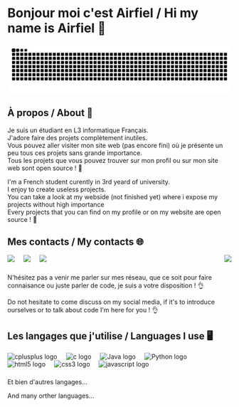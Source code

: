 # Bonjour moi c'est Airfiel / Hi my name is Airfiel 🫡

![snake gif](https://github.com/sn1675/sn1675/blob/output/github-contribution-grid-snake-dark.svg)

### 

<h2 align="left">À propos / About 🔭</h2>

Je suis un étudiant en L3 informatique Français. <br>
J'adore faire des projets complètement inutiles. <br>
Vous pouvez aller visiter mon site web (pas encore fini) où je présente un peu tous ces projets sans grande importance. <br>
Tous les projets que vous pouvez trouver sur mon profil ou sur mon site web sont open source ! 💜

I'm a French student curently in 3rd yeard of university. <br>
I enjoy to create useless projects. <br>
You can take a look at my webside (not finished yet) where i expose my projects without high importance <br>
Every projects that you can find on my profile or on my website are open source ! 💜

### 

<h2 align="left">Mes contacts / My contacts 🌐</h2>

<img align="right" height="150" src="https://assets.zyrosite.com/Aq20eV79zLfpXV6b/bb375cdd655184ca2715ac5059e73651-YX4ZEeZEvbhrMMZa.gif"/>

<div align="left">  
  <a href="https://discord.com/" target="_blank"><img height="40" src="https://upload.wikimedia.org/wikipedia/fr/thumb/4/4f/Discord_Logo_sans_texte.svg/1818px-Discord_Logo_sans_texte.svg.png"></a>
  <img width="12" />
  <a href="https://www.instagram.com/_the_crock/" target="_blank"><img height="40" src="https://upload.wikimedia.org/wikipedia/commons/thumb/a/a5/Instagram_icon.png/1200px-Instagram_icon.png"></a>
  <img width="12" />
  <a href="https://x.com/4irfi3l1" target="_blank"><img height="40" src="https://upload.wikimedia.org/wikipedia/commons/c/ce/X_logo_2023.svg"></a>
</div>

### 

<p>N'hésitez pas a venir me parler sur mes réseau, que ce soit pour faire connaisance ou juste parler de code, je suis a votre disposition ! 👌</p>
<p>Do not hesitate to come discuss on my social media, if it's to introduce ourselves or to talk about code I'm here for you ! 👌</p>

###

<h2 align="left">Les langages que j'utilise / Languages I use 🖥️</h2>

<div align="left">
  <img src="https://cdn.jsdelivr.net/gh/devicons/devicon/icons/cplusplus/cplusplus-original.svg" height="40" alt="cplusplus logo"  />
  <img width="12" />
  <img src="https://cdn.jsdelivr.net/gh/devicons/devicon/icons/c/c-original.svg" height="40" alt="c logo"  />
  <img width="12" />
  <img src="https://cdn4.iconfinder.com/data/icons/logos-and-brands/512/181_Java_logo_logos-512.png" height="40" alt="Java logo"/>
  <img width="12" />
  <img src="https://upload.wikimedia.org/wikipedia/commons/thumb/c/c3/Python-logo-notext.svg/1200px-Python-logo-notext.svg.png" height="40" alt="Python logo"/>
  <img width="12" />
  <img src="https://cdn.jsdelivr.net/gh/devicons/devicon/icons/html5/html5-original.svg" height="40" alt="html5 logo"  />
  <img width="12" />
  <img src="https://cdn.jsdelivr.net/gh/devicons/devicon/icons/css3/css3-original.svg" height="40" alt="css3 logo"  />
  <img width="12" />
  <img src="https://cdn.jsdelivr.net/gh/devicons/devicon/icons/javascript/javascript-original.svg" height="40" alt="javascript logo"  />
</div>

### 

<p>Et bien d'autres langages...</p>
<p>And many orther languages...</p>

